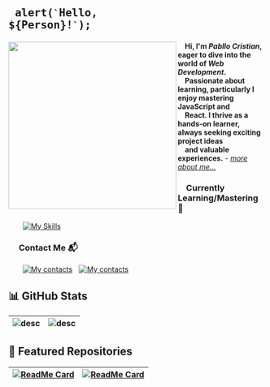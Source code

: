 ## <pre> alert(`` ` ``Hello, ${Person}!`` ` ``); </pre>
<img src="https://user-images.githubusercontent.com/74038190/212750996-938b257b-266c-45a7-9af7-655341c0f58b.gif" align="left" width="330px"> &emsp;<b>Hi, I'm _Pabllo Cristian_, eager to dive into the world of _Web Development_.<br />&emsp;Passionate about learning, particularly I enjoy mastering JavaScript and<br />&emsp;React. I thrive as a hands-on learner, always seeking exciting project ideas<br />&emsp;and valuable experiences.</b> - <a href="https://ikpc.github.io/portfolio/"><i>more about me...</i></a>

### &emsp;Currently Learning/Mastering 🔧
&emsp;&emsp;[![My Skills](https://skillicons.dev/icons?i=js,html,css,react,tailwind,vscode)](https://skillicons.dev) 

### &emsp; Contact Me 📬
&emsp;&emsp;[![My contacts](https://skillicons.dev/icons?i=linkedin)](https://www.linkedin.com/in/pabllo-cristian-f-a926062b3)ﾠ[![My contacts](https://skillicons.dev/icons?i=gmail)](mailto:pabllo.dev@gmail.com)
<br/>
## 📊 GitHub Stats 

| <picture> <source media="(prefers-color-scheme: dark)"  align="center" srcset="https://github-readme-stats.vercel.app/api?username=IkPc&show_icons=true&theme=tokyonight"/><img alt="desc" src="https://github-readme-stats.vercel.app/api?username=IkPc&show_icons=true&theme=default"/></picture> | <picture><source media="(prefers-color-scheme: dark)"  align="center" srcset="https://github-readme-stats.vercel.app/api/top-langs?username=IkPc&layout=compact&theme=tokyonight"/><img alt="desc" src="https://github-readme-stats.vercel.app/api/top-langs?username=IkPc&layout=compact&theme=default"/> </picture> |
| ------------- | ------------- |

## 📂 Featured Repositories
| [![ReadMe Card](https://github-readme-stats.vercel.app/api/pin/?username=IkPc&repo=portfolio&theme=tokyonight)](https://github.com/IkPc/portfolio) | [![ReadMe Card](https://github-readme-stats.vercel.app/api/pin/?username=IkPc&repo=Curriculum-Vitae&theme=tokyonight)](https://github.com/IkPc/Curriculum-Vitae) |
| ------------- | ------------- |
